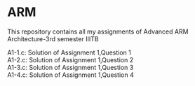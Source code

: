 # ARM
This repository contains all my assignments of Advanced ARM Architecture-3rd semester IIITB

A1-1.c: Solution of Assignment 1,Question 1  <br />
A1-2.c: Solution of Assignment 1,Question 2  <br />
A1-3.c: Solution of Assignment 1,Question 3  <br />
A1-4.c: Solution of Assignment 1,Question 4

